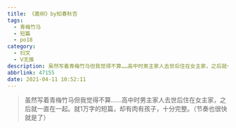 ```yaml
---
title: 《嘉树》by知春秋否
tags:
  - 青梅竹马
  - 短篇
  - po18
category:
  - 扫文
  - Ⅴ无推
description: 虽然写着青梅竹马但我觉得不算……高中时男主家人去世后住在女主家，之后就一直在一起。就1万字的短篇，却有肉有孩子，十分完整。（节奏也很快就是了）
abbrlink: 47155
date: 2021-04-11 10:52:11
---
```

<meta name="referrer" content="no-referrer" />

> 虽然写着青梅竹马但我觉得不算……高中时男主家人去世后住在女主家，之后就一直在一起。就1万字的短篇，却有肉有孩子，十分完整。（节奏也很快就是了）